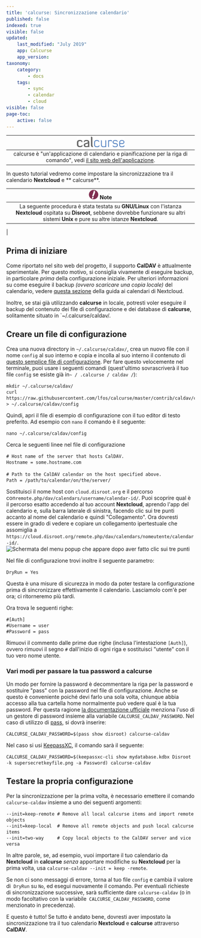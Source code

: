 ```yaml
---
title: 'calcurse: Sincronizzazione calendario'
published: false
indexed: true
visible: false
updated:
    last_modified: "July 2019"		
    app: Calcurse
    app_version:
taxonomy:
    category:
        - docs
    tags:
        - sync
        - calendar
        - cloud
visible: false
page-toc:
    active: false
---
```


|![](en/calcurse.png)|
|:--:|
|calcurse è "un'applicazione di calendario e pianificazione per la riga di comando", vedi [il sito web dell'applicazione](http://calcurse.org/).|

In questo tutorial vedremo come impostare la sincronizzazione tra il calendario **Nextcloud** e ** calcurse**.

|![](en/note.png) **Note**|
|:--:|
|La seguente procedura è stata testata su **GNU/Linux** con l'istanza **Nextcloud** ospitata su **Disroot**, sebbene dovrebbe funzionare su altri sistemi **Unix** e pure su altre istanze **Nextcloud**.
|


## Prima di iniziare
Come riportato nel sito web del progetto, il supporto **CalDAV** è attualmente sperimentale. Per questo motivo, si consiglia vivamente di eseguire backup, in particolare *prima* della configurazione iniziale.
Per ulteriori informazioni su come eseguire il backup *(ovvero scaricare una copia locale)* del calendario, vedere [questa sezione](/cloud/apps/calendar/web#delete-edit-download-calendar) della guida ai calendari di Nextcloud.

Inoltre, se stai già utilizzando **calcurse** in locale, potresti voler eseguire il backup del contenuto dei file di configurazione e dei database di **calcurse**, solitamente situato in
`~/.calcurse/caldav/.

## Creare un file di configurazione

Crea una nuova directory in `~/.calcurse/caldav/`, crea un nuovo file con il nome `config` al suo interno e copia e incolla al suo interno il contenuto di
 [questo semplice file di configurazione](https://github.com/lfos/calcurse/blob/master/contrib/caldav/config.sample). Per fare questo velocemente nel terminale, puoi usare i seguenti comandi (quest'ultimo sovrascriverà il tuo file `config` se esiste già in` ~ / .calcurse / caldav / `):

```
mkdir ~/.calcurse/caldav/
curl https://raw.githubusercontent.com/lfos/calcurse/master/contrib/caldav/config.sample > ~/.calcurse/caldav/config
```

Quindi, apri il file di esempio di configurazione con il tuo editor di testo preferito. Ad esempio con `nano` il comando è il seguente:

```
nano ~/.calcurse/caldav/config
```

Cerca le seguenti linee nel file di configurazione

```
# Host name of the server that hosts CalDAV.
Hostname = some.hostname.com

# Path to the CalDAV calendar on the host specified above.
Path = /path/to/calendar/on/the/server/
```

Sostituisci il nome host con `cloud.disroot.org` e il percorso con`remote.php/dav/calendars/username/calendar-id/`. Puoi scoprire qual è il percorso esatto accedendo al tuo account **Nextcloud**, aprendo l'app del calendario e, sulla barra laterale di sinistra, facendo clic sui tre punti accanto al nome del calendario e quindi "Collegamento". Ora dovresti essere in grado di vedere e copiare un collegamento ipertestuale che assomiglia a `https://cloud.disroot.org/remote.php/dav/calendars/nomeutente/calendar-id/`.
![Schermata del menu popup che appare dopo aver fatto clic sui tre punti
](en/nextcloud-cal-link.png)

Nel file di configurazione trovi inoltre il seguente parametro:

```
DryRun = Yes
```

Questa è una misure di sicurezza in modo da poter testare la configurazione prima di sincronizzare effettivamente il calendario. Lasciamolo com'è per ora; ci ritorneremo più tardi.

Ora trova le seguenti righe:

```
#[Auth]
#Username = user
#Password = pass
```

Rimuovi il commento dalle prime due righe (inclusa l'intestazione `[Auth]`), ovvero rimuovi il segno `#` dall'inizio di ogni riga e sostituisci "utente" con il tuo vero nome utente.

### Vari modi per passare la tua password a calcurse

Un modo per fornire la password è decommentare la riga per la password e sostituire "pass" con la password nel file di configurazione. Anche se questo è conveniente poiché devi farlo una sola volta, chiunque abbia accesso alla tua cartella home normalmente può vedere qual è la tua password.
Per questa ragione [la documentazione ufficiale](https://github.com/lfos/calcurse/tree/master/contrib/caldav#usage) menziona l'uso di un gestore di password insieme alla variabile `CALCURSE_CALDAV_PASSWORD`. Nel caso di utilizzo di [pass](https://www.passwordstore.org/), si dovrà inserire:

```
CALCURSE_CALDAV_PASSWORD=$(pass show disroot) calcurse-caldav
```

Nel caso si usi [KeepassXC](https://keepassxc.org/), il comando sarà il seguente:

```
CALCURSE_CALDAV_PASSWORD=$(keepassxc-cli show mydatabase.kdbx Disroot -k supersecretkeyfile.png -a Password) calcurse-caldav
```

## Testare la propria configurazione
Per la sincronizzazione per la prima volta, è necessario emettere il comando `calcurse-caldav` insieme a uno dei seguenti argomenti:
```
--init=keep-remote # Remove all local calcurse items and import remote objects
--init=keep-local  # Remove all remote objects and push local calcurse items
--init=two-way     # Copy local objects to the CalDAV server and vice versa
```

In altre parole, se, ad esempio, vuoi importare il tuo calendario da **Nextcloud** in **calcurse** *senza* apportare modifiche su **Nextcloud** per la prima volta, usa `calcurse-caldav --init = keep -remote`.

Se non ci sono messaggi di errore, torna al tuo file `config` e cambia il valore di` DryRun` su `No`, ed esegui nuovamente il comando. Per eventuali richieste di sincronizzazione successive, sarà sufficiente dare `calcurse-caldav` (o in modo facoltativo con la variabile` CALCURSE_CALDAV_PASSWORD`, come menzionato in precedenza).

E questo è tutto! Se tutto è andato bene, dovresti aver impostato la sincronizzazione tra il tuo calendario **Nextcloud** e **calcurse** attraverso **CalDAV**.
